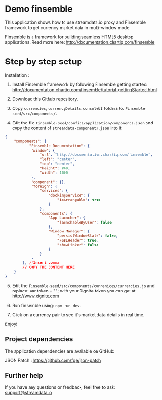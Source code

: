 # Demo finsemble 

This application shows how to use streamdata.io proxy and Finsemble framework to get currency market data in multi-window mode.

Finsemble is a framework for building seamless HTML5 desktop applications. Read more here: http://documentation.chartiq.com/finsemble

# Step by step setup

Installation :

1. Install Finsemble framework by following Finsemble getting started: http://documentation.chartiq.com/finsemble/tutorial-gettingStarted.html

2. Download this Github repository.

3. Copy `currencies`, `currencyDetails`, `consoleUI` folders to: `Finsemble-seed/src/components/`.

4. Edit the file `Finsemble-seed/configs/application/components.json` and copy the content of `streamdata-components.json` into it:

```json 
{
    "components": {
           "Finsemble Documentation": {
			"window": {
				"url": "http://documentation.chartiq.com/finsemble",
				"left": "center",
				"top": "center",
				"height": 800,
				"width": 1000
			},
			"component": {},
			"foreign": {
				"services": {
					"dockingService": {
						"isArrangable": true
					}
				},
				"components": {
					"App Launcher": {
						"launchableByUser": false
					},
					"Window Manager": {
						"persistWindowState": false,
						"FSBLHeader": true,
						"showLinker": false
					}
				}
			}
		}, //Insert comma 
		// COPY THE CONTENT HERE
    }
}    
```

5. Edit the `Finsemble-seed/src/components/currenices/currencies.js` 
and replace: var token = "<YOUR STREAMDATA TOKEN>"; 
with your Xignite token you can get at http://www.xignite.com 

6. Run finsemble using: `npm run dev`.

7. Click on a currency pair to see it's market data details in real time.

Enjoy!

## Project dependencies

The application dependencies are available on GitHub:

JSON Patch : https://github.com/fge/json-patch


## Further help

If you have any questions or feedback, feel free to ask: support@streamdata.io
